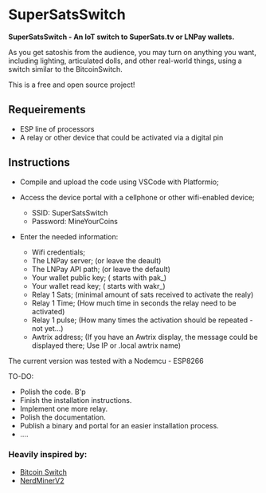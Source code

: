 # SuperSatsSwitch
**SuperSatsSwitch - An IoT switch to SuperSats.tv or LNPay wallets.**

As you get satoshis from the audience, you may turn on anything you want, including lighting, articulated dolls, and other real-world things, using a switch similar to the BitcoinSwitch.

This is a free and open source project!

## Requeirements

- ESP line of processors
- A relay or other device that could be activated via a digital pin

## Instructions

- Compile and upload the code using VSCode with Platformio;
- Access the device portal with a cellphone or other wifi-enabled device;
    - SSID: SuperSatsSwitch
    - Password: MineYourCoins

- Enter the needed information:
    - Wifi credentials;
    - The LNPay server; (or leave the deault)
    - The LNPay API path; (or leave the default)
    - Your wallet public key; ( starts with pak_)
    - Your wallet read key; ( starts with wakr_)
    - Relay 1 Sats; (minimal amount of sats received to activate the realy)
    - Relay 1 Time; (How much time in seconds the relay need to be activated)
    - Relay 1 pulse; (How many times the activation should be repeated - not yet...)
    - Awtrix address; (If you have an Awtrix display, the message could be displayed there; Use IP or .local awtrix name)

The current version was tested with a Nodemcu - ESP8266

TO-DO:
- Polish the code. B'p
- Finish the installation instructions.
- Implement one more relay.
- Polish the documentation.
- Publish a binary and portal for an easier installation process.
- ....


### Heavily inspired by:

- <a href="https://github.com/lnbits/bitcoinswitch">Bitcoin Switch</a>
- <a href="https://github.com/BitMaker-hub/NerdMiner_v2">NerdMinerV2</a>
